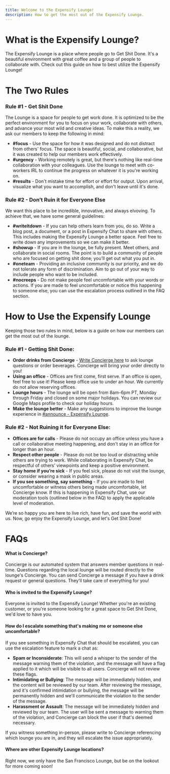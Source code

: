 ```yaml
---
title: Welcome to the Expensify Lounge!
description: How to get the most out of the Expensify Lounge.
---
```

<!-- The lines above are required by Jekyll to process the .md file -->

# What is the Expensify Lounge?
The Expensify Lounge is a place where people go to Get Shit Done. It's a beautiful environment with great coffee and a group of people to collaborate with. Check out this guide on how to best utilize the Expensify Lounge!

# The Two Rules
### Rule #1 - Get Shit Done

The Lounge is a space for people to get work done. It is optimized to be the perfect environment for you to focus on your work, collaborate with others, and advance your most wild and creative ideas. To make this a reality, we ask our members to keep the following in mind:

- **#focus** - Use the space for how it was designed and do not distract from others' focus. The space is beautiful, social, and collaborative, but it was created to help our members work effectively.
- **#urgency** - Working remotely is great, but there's nothing like real-time collaboration with your colleagues.  Use the lounge to meet with co-workers IRL to continue the progress on whatever it is you're working on.
- **#results** - Don't mistake time for effort or effort for output. Upon arrival, visualize what you want to accomplish, and don't leave until it's done.

### Rule #2 - Don’t Ruin it for Everyone Else

We want this place to be incredible, innovative, and always elvoving. To achieve that, we have some general guidelines:

- **#writeitdown** - If you can help others learn from you, do so. Write a blog post, a document, or a post in Expensify Chat to share with others. This includes making the Expensify Lounge a better space. Feel free to write down any improvements so we can make it better.
- **#showup** - If you are in the lounge, be fully present. Meet others, and collaborate in social rooms. The point is to build a community of people who are focused on getting shit done; you’ll get out what you put in.
- **#oneteam** - Providing an inclusive community is our priority, and we do not tolerate any form of discrimination. Aim to go out of your way to include people who want to be included.
- **#nocreeps** - Do not make people feel uncomfortable with your words or actions. If you are made to feel uncomfortable or notice this happening to someone else, you can use the escalation process outlined in the FAQ section.

# How to Use the Expensify Lounge
Keeping those two rules in mind, below is a guide on how our members can get the most out of the lounge.

### Rule #1 - Getting Shit Done:
- **Order drinks from Concierge** - [Write Concierge here](https://new.expensify.com/concierge) to ask lounge questions or order beverages. Concierge will bring your order directly to you!
- **Using an office** - Offices are first come, first serve. If an office is open, feel free to use it! Please keep office use to under an hour. We currently do not allow reserving offices.
- **Lounge hours** - The lounge will be open from 8am-6pm PT, Monday through Friday and closed on some major holidays. You can review our Google Maps profile to check our holiday hours.
- **Make the lounge better** - Make any suggestions to improve the lounge experience in [#announce - Expensify Lounge](https://new.expensify.com/r/8292963527436014).

### Rule #2 - Not Ruining it for Everyone Else:
- **Offices are for calls** - Please do not occupy an office unless you have a call or collaborative meeting happening, and don't stay in an office for longer than an hour.
- **Respect other people** - Please do not be too loud or distracting while others are trying to work. While collaborating in Expensify Chat, be respectful of others’ viewpoints and keep a positive environment.
- **Stay home if you’re sick** - If you feel sick, please do not visit the lounge, or consider wearing a mask in public areas.
- **If you see something, say something** - If you are made to feel uncomfortable or witness others being made uncomfortable, let Concierge know. If this is happening in Expensify Chat, use our moderation tools (outlined below in the FAQ) to apply the applicable level of moderation.

We’re so happy you are here to live rich, have fun, and save the world with us. Now, go enjoy the Expensify Lounge, and let's Get Shit Done!

# FAQs

#### What is Concierge?

Concierge is our automated system that answers member questions in real-time. Questions regarding the local lounge will be routed directly to the lounge's Concierge. You can send Concierge a message if you have a drink request or general questions. They’ll take care of everything for you!

#### Who is invited to the Expensify Lounge?

Everyone is invited to the Expensify Lounge! Whether you're an existing customer, or you're someone looking for a great space to Get Shit Done, we'd love to have you.

#### How do I escalate something that's making me or someone else uncomfortable?

If you see something in Expensify Chat that should be escalated, you can use the escalation feature to mark a chat as:
- **Spam or Inconsiderate**: This will send a whisper to the sender of the message warning them of the violation, and the message will have a flag applied to it which will be visible to all users. Concierge will not review these flags.
- **Intimidating or Bullying**: The message will be immediately hidden, and the content will be reviewed by our team. After reviewing the message, and it's confirmed intimidation or bullying, the message will be permanently hidden and we'll communicate the violation to the sender of the message.
- **Harassment or Assault**: The message will be immediately hidden and reviewed by our team. The user will be sent a message to warning them of the violation, and Concierge can block the user if that's deemed necessary.

If you witness something in-person, please write to Concierge referencing which lounge you are in, and they will escalate the issue appropriately.

#### Where are other Expensify Lounge locations?

Right now, we only have the San Francisco Lounge, but be on the lookout for more coming soon!
